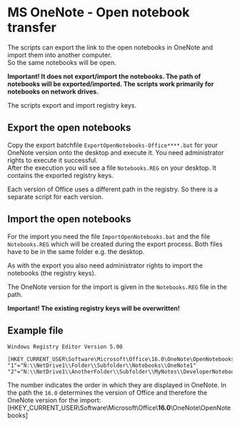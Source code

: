 # MS OneNote - Open notebook transfer
The scripts can export the link to the open notebooks in OneNote and import them into another computer.  
So the same notebooks will be open.  
  
**Important! It does not export/import the notebooks. The path of notebooks will be exported/imported. The scripts work primarily for notebooks on network drives.**

The scripts export and import registry keys.

## Export the open notebooks
Copy the export batchfile `ExportOpenNotebooks-Office****.bat` for your OneNote version onto the desktop and execute it. You need administrator rights to execute it successful.  
After the execution you will see a file `Notebooks.REG` on your desktop. It contains the exported registry keys.  
  
Each version of Office uses a different path in the registry. So there is a separate script for each version.

## Import the open notebooks
For the import you need the file `ImportOpenNotebooks.bat` and the file `Notebooks.REG` which will be created during the export process. Both files have to be in the same folder e.g. the desktop.  
  
As with the export you also need administrator rights to import the notebooks (the registry keys).  
  
The OneNote version for the import is given in the `Notebooks.REG` file in the path.

**Important! The existing registry keys will be overwritten!**

## Example file
```
Windows Registry Editor Version 5.00

[HKEY_CURRENT_USER\Software\Microsoft\Office\16.0\OneNote\OpenNotebooks]
"1"="N:\\NetDrive1\\Folder\\Subfolder\\Notebooks\\OneNote1"
"2"="N:\\NetDrive1\\AnotherFolder\\Subfolder\\MyNotes\\DeveloperNotebook"
```
The number indicates the order in which they are displayed in OneNote.
In the path the `16.0` determines the version of Office and therefore the OneNote version for the import:  
[HKEY_CURRENT_USER\\Software\\Microsoft\\Office\\**16.0**\\OneNote\\OpenNotebooks]
